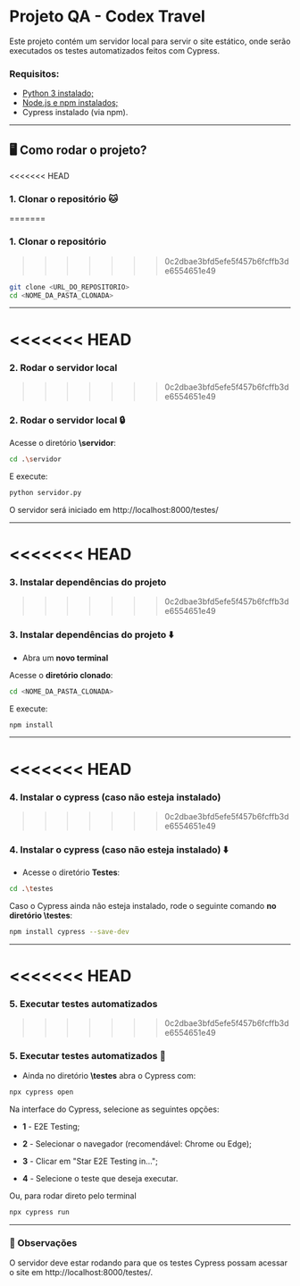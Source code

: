 # Projeto QA - Codex Travel

Este projeto contém um servidor local para servir o site estático, onde serão executados os testes automatizados feitos com Cypress.



### Requisitos:

- [Python 3 instalado;](https://www.python.org/downloads/)
- [Node.js e npm instalados;](https://nodejs.org/pt/download)
- Cypress instalado (via npm).

--------------




## :desktop_computer: Como rodar o projeto? ​​



<<<<<<< HEAD
### 1. Clonar o repositório :cat:
=======

### 1. Clonar o repositório
>>>>>>> 0c2dbae3bfd5efe5f457b6fcffb3de6554651e49

```bash
git clone <URL_DO_REPOSITORIO>
cd <NOME_DA_PASTA_CLONADA>
```

-------------------------


<<<<<<< HEAD
=======

### 2. Rodar o servidor local
>>>>>>> 0c2dbae3bfd5efe5f457b6fcffb3de6554651e49

### 2. Rodar o servidor local :lock:

Acesse o diretório **\servidor**:

```bash
cd .\servidor
```

 E execute:

```bash
python servidor.py
```

O servidor será iniciado em http://localhost:8000/testes/

-----------------------


<<<<<<< HEAD
=======

### 3. Instalar dependências do projeto
>>>>>>> 0c2dbae3bfd5efe5f457b6fcffb3de6554651e49

### 3. Instalar dependências do projeto :arrow_down:

- Abra um **novo terminal**

Acesse o **diretório clonado**:

````bash
cd <NOME_DA_PASTA_CLONADA>
````

E execute:

```bash
npm install
```

-------------


<<<<<<< HEAD
=======

### 4. Instalar o cypress (caso não esteja instalado) 
>>>>>>> 0c2dbae3bfd5efe5f457b6fcffb3de6554651e49

### 4. Instalar o cypress (caso não esteja instalado) :arrow_down:

- Acesse o diretório **Testes**:

````bash
cd .\testes
````

Caso o Cypress ainda não esteja instalado, rode o seguinte comando **no diretório \testes**:

```bash
npm install cypress --save-dev
```

----------------


<<<<<<< HEAD
=======

### 5. Executar testes automatizados
>>>>>>> 0c2dbae3bfd5efe5f457b6fcffb3de6554651e49

### 5. Executar testes automatizados :arrows_counterclockwise:

- Ainda no diretório **\testes** abra o Cypress com:

```bash
npx cypress open
```

Na interface do Cypress, selecione as seguintes opções:

- **1** - E2E Testing;

- **2** - Selecionar o navegador (recomendável: Chrome ou Edge);

- **3** - Clicar em "Star E2E Testing in...";

- **4** - Selecione o teste que deseja executar.

Ou, para rodar direto pelo terminal

```bash
npx cypress run
```

-------------------



### :eyes: Observações ​​

O servidor deve estar rodando para que os testes Cypress possam acessar o site em http://localhost:8000/testes/.

